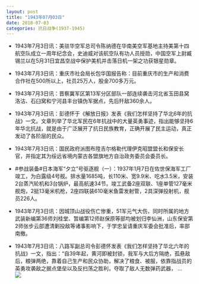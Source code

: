 ```yaml
---
layout: post
title: "1943年07月03日"
date: 2018-07-03
categories: 抗日战争(1937-1945)
---
```


<meta name="referrer" content="no-referrer" />

- 1943年7月3日讯：美驻华空军总司令陈纳德在华南美空军基地主持美第十四航空队成立一周年纪念会，史迪威对该航空队有功人员授勋，中国空军上尉臧锡兰以在5月31日宜昌空战中保护美机并击落日机一架之功获银星勋章。 

- 1943年7月3日讯：重庆市社会局长包华国报告称：目前重庆市的生产和消费合作社在500所以上，社员25万人，股金700多万元。 

- 1943年7月3日讯：晋察冀军区第13军分区部队一部连续袭击河北省玉田县窝洛沽、石臼窝和宁河县丰台镇伪军据点，先后歼敌360余人。 

- 1943年7月3日讯：彭德怀于《解放日报》发表《我们怎样坚持了华北6年的抗战》一文。文章列举了华北军民在6年抗战中的大量英勇事迹，指出能够坚持6年华北抗战，就是由于广泛展开了抗日民族教育，正确开展了民主运动，真正发动了各阶层的民众。 

- 1943年7月3日讯：国民政府派图布陞吉尔格勒代理伊克昭盟盟长和保安长官，并指定其为绥远省境内蒙古各盟旗地方自治政务委员会委员长。 

- #参战装备#日本海军“夕立”号驱逐舰（一）：1937年1月7日在佐世保海军工厂竣工，为白露级4号舰。排水量1685吨，长110米、宽9.9米、吃水3.5米，安装2台蒸汽轮机和3台锅炉，最高航速34节。竣工武备2座双联、1座单管127毫米舰炮，2挺13毫米机枪，2座四联装610毫米鱼雷发射管，2具深弹投射机，舰员226人。 

- 1943年7月3日讯：因城顶山战役伤亡惨重，51军元气大伤，同时所属的地方武装新编第36师刘桂堂、暂编第12师赵保原等部均被划归李仙洲，山东保安第2师张步云部遭清剿投敌等诸事影响下，于学忠呈请重庆军委会批准后，率部南撤。 

- 1943年7月3日讯：八路军副总司令彭德怀发表《我们怎样坚持了华北六年的抗战》一文，指出：“自39年起，黄河即被封锁，我军与大后方隔绝，孤悬敌后，粮弹两绝，靠着自己生产和民众协助，解决了粮食、被服，依靠指战员的英勇攻袭敌之据点堡垒以及反扫荡之胜利，夺取了敌人无数弹药武器， ... <br/><img src="https://wx3.sinaimg.cn/large/aca367d8ly1fswcipj4fej20c809zwej.jpg" />

